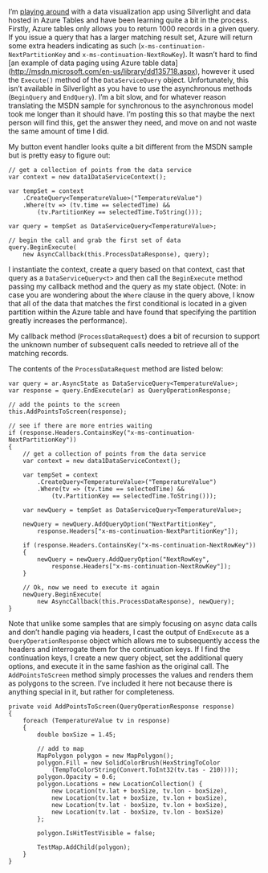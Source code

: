 I’m [playing around](//robgillen.com/technology/2009/azure-visualization-and-large-datasets) with a data visualization
app using Silverlight and data hosted in Azure Tables and have been learning quite a bit in the process. Firstly,
Azure tables only allows you to return 1000 records in a given query. If you issue a query that has a larger matching
result set, Azure will return some extra headers indicating as such (`x-ms-continuation-NextPartitionKey` and
`x-ms-continuation-NextRowKey`). It wasn’t hard to find [an example of data paging using Azure table data]
(http://msdn.microsoft.com/en-us/library/dd135718.aspx), however it used the `Execute()` method of the
`DataServiceQuery` object. Unfortunately, this isn’t available in Silverlight as you have to use the asynchronous
methods (`BeginQuery` and `EndQuery`). I’m a bit slow, and for whatever reason translating the MSDN sample for
synchronous to the asynchronous model took me longer than it should have. I’m posting this so that maybe the next
person will find this, get the answer they need, and move on and not waste the same amount of time I did.

My button event handler looks quite a bit different from the MSDN sample but is pretty easy to figure out:

    // get a collection of points from the data service
    var context = new data1DataServiceContext();

    var tempSet = context
        .CreateQuery<TemperatureValue>("TemperatureValue")
        .Where(tv => (tv.time == selectedTime) &&
            (tv.PartitionKey == selectedTime.ToString()));

    var query = tempSet as DataServiceQuery<TemperatureValue>;

    // begin the call and grab the first set of data
    query.BeginExecute(
        new AsyncCallback(this.ProcessDataResponse), query);

I instantiate the context, create a query based on that context, cast that query as a `DataServiceQuery<t>` and then
call the `BeginExecute` method passing my callback method and the query as my state object. (Note: in case you are
wondering about the `Where` clause in the query above, I know that all of the data that matches the first conditional
is located in a given partition within the Azure table and have found that specifying the partition greatly increases
the performance).

My callback method (`ProcessDataRequest`) does a bit of recursion to support the unknown number of subsequent calls
needed to retrieve all of the matching records.

The contents of the `ProcessDataRequest` method are listed below:

    var query = ar.AsyncState as DataServiceQuery<TemperatureValue>;
    var response = query.EndExecute(ar) as QueryOperationResponse;

    // add the points to the screen
    this.AddPointsToScreen(response);

    // see if there are more entries waiting
    if (response.Headers.ContainsKey("x-ms-continuation-NextPartitionKey"))
    {
        // get a collection of points from the data service
        var context = new data1DataServiceContext();

        var tempSet = context
            .CreateQuery<TemperatureValue>("TemperatureValue")
            .Where(tv => (tv.time == selectedTime) &&
                (tv.PartitionKey == selectedTime.ToString()));

        var newQuery = tempSet as DataServiceQuery<TemperatureValue>;

        newQuery = newQuery.AddQueryOption("NextPartitionKey",
            response.Headers["x-ms-continuation-NextPartitionKey"]);

        if (response.Headers.ContainsKey("x-ms-continuation-NextRowKey"))
        {
            newQuery = newQuery.AddQueryOption("NextRowKey",
                response.Headers["x-ms-continuation-NextRowKey"]);
        }

        // Ok, now we need to execute it again
        newQuery.BeginExecute(
            new AsyncCallback(this.ProcessDataResponse), newQuery);
    }


Note that unlike some samples that are simply focusing on async data calls and don’t handle paging via headers, I cast
the output of `EndExecute` as a `QueryOperationResponse` object which allows me to subsequently access the headers and
interrogate them for the continuation keys. If I find the continuation keys, I create a new query object, set the
additional query options, and execute it in the same fashion as the original call.  The `AddPointsToScreen` method
simply processes the values and renders them as polygons to the screen. I’ve included it here not because there is
anything special in it, but rather for completeness.

    private void AddPointsToScreen(QueryOperationResponse response)
    {
        foreach (TemperatureValue tv in response)
        {
            double boxSize = 1.45;

            // add to map
            MapPolygon polygon = new MapPolygon();
            polygon.Fill = new SolidColorBrush(HexStringToColor
                (TempToColorString(Convert.ToInt32(tv.tas - 210))));
            polygon.Opacity = 0.6;
            polygon.Locations = new LocationCollection() {
                new Location(tv.lat + boxSize, tv.lon - boxSize),
                new Location(tv.lat + boxSize, tv.lon + boxSize),
                new Location(tv.lat - boxSize, tv.lon + boxSize),
                new Location(tv.lat - boxSize, tv.lon - boxSize)
            };

            polygon.IsHitTestVisible = false;

            TestMap.AddChild(polygon);
        }
    }

